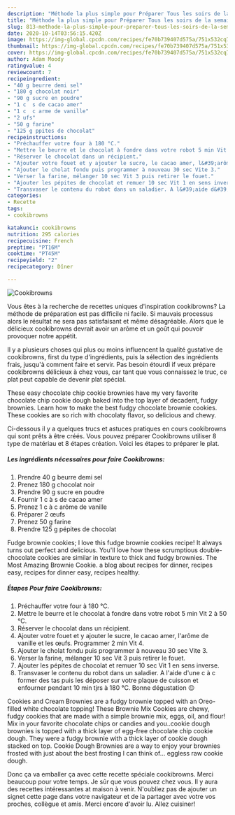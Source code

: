 ```yaml
---
description: "Méthode la plus simple pour Préparer Tous les soirs de la semaine Cookibrowns"
title: "Méthode la plus simple pour Préparer Tous les soirs de la semaine Cookibrowns"
slug: 813-methode-la-plus-simple-pour-preparer-tous-les-soirs-de-la-semaine-cookibrowns
date: 2020-10-14T03:56:15.420Z
image: https://img-global.cpcdn.com/recipes/fe70b739407d575a/751x532cq70/cookibrowns-photo-principale-de-la-recette.jpg
thumbnail: https://img-global.cpcdn.com/recipes/fe70b739407d575a/751x532cq70/cookibrowns-photo-principale-de-la-recette.jpg
cover: https://img-global.cpcdn.com/recipes/fe70b739407d575a/751x532cq70/cookibrowns-photo-principale-de-la-recette.jpg
author: Adam Moody
ratingvalue: 4
reviewcount: 7
recipeingredient:
- "40 g beurre demi sel"
- "180 g chocolat noir"
- "90 g sucre en poudre"
- "1 c  s de cacao amer"
- "1 c  c arme de vanille"
- "2 ufs"
- "50 g farine"
- "125 g ppites de chocolat"
recipeinstructions:
- "Préchauffer votre four à 180 °C."
- "Mettre le beurre et le chocolat à fondre dans votre robot 5 min Vit 2 à 50 °C."
- "Réserver le chocolat dans un récipient."
- "Ajouter votre fouet et y ajouter le sucre, le cacao amer, l&#39;arôme de vanille et les œufs. Programmer 2 min Vit 4."
- "Ajouter le cholat fondu puis programmer à nouveau 30 sec Vite 3."
- "Verser la farine, mélanger 10 sec Vit 3 puis retirer le fouet."
- "Ajouter les pépites de chocolat et remuer 10 sec Vit 1 en sens inverse."
- "Transvaser le contenu du robot dans un saladier. A l&#39;aide d&#39;une c à c former des tas puis les déposer sur votre plaque de cuisson et enfourner pendant 10 min tjrs à 180 °C. Bonne dégustation 😉"
categories:
- Recette
tags:
- cookibrowns

katakunci: cookibrowns 
nutrition: 295 calories
recipecuisine: French
preptime: "PT16M"
cooktime: "PT45M"
recipeyield: "2"
recipecategory: Dîner

---
```



![Cookibrowns](https://img-global.cpcdn.com/recipes/fe70b739407d575a/751x532cq70/cookibrowns-photo-principale-de-la-recette.jpg)

Vous êtes à la recherche de recettes uniques d'inspiration cookibrowns? La méthode de préparation est pas difficile ni facile. Si mauvais processus alors le résultat ne sera pas satisfaisant et même désagréable. Alors que le délicieux cookibrowns devrait avoir un arôme et un goût qui pouvoir provoquer notre appétit.

Il y a plusieurs choses qui plus ou moins influencent la qualité gustative de cookibrowns, first du type d'ingrédients, puis la sélection des ingrédients frais, jusqu'à comment faire et servir. Pas besoin étourdi if veux prépare cookibrowns délicieux à chez vous, car tant que vous connaissez le truc, ce plat peut capable de devenir plat spécial.

These easy chocolate chip cookie brownies have my very favorite chocolate chip cookie dough baked into the top layer of decadent, fudgy brownies. Learn how to make the best fudgy chocolate brownie cookies. These cookies are so rich with chocolaty flavor, so delicious and chewy.


Ci-dessous il y a quelques trucs et astuces pratiques en cours cookibrowns qui sont prêts à être créés. Vous pouvez préparer Cookibrowns utiliser 8 type de matériau et 8 étapes création. Voici les étapes to préparer le plat.

<!--inarticleads1-->

##### Les ingrédients nécessaires pour faire Cookibrowns:

1. Prendre 40 g beurre demi sel
1. Prenez 180 g chocolat noir
1. Prendre 90 g sucre en poudre
1. Fournir 1 c à s de cacao amer
1. Prenez 1 c à c arôme de vanille
1. Préparer 2 œufs
1. Prenez 50 g farine
1. Prendre 125 g pépites de chocolat


Fudge brownie cookies; I love this fudge brownie cookies recipe! It always turns out perfect and delicious. You&#39;ll love how these scrumptious double-chocolate cookies are similar in texture to thick and fudgy brownies. The Most Amazing Brownie Cookie. a blog about recipes for dinner, recipes easy, recipes for dinner easy, recipes healthy. 

<!--inarticleads2-->

##### Étapes Pour faire Cookibrowns:

1. Préchauffer votre four à 180 °C.
1. Mettre le beurre et le chocolat à fondre dans votre robot 5 min Vit 2 à 50 °C.
1. Réserver le chocolat dans un récipient.
1. Ajouter votre fouet et y ajouter le sucre, le cacao amer, l&#39;arôme de vanille et les œufs. Programmer 2 min Vit 4.
1. Ajouter le cholat fondu puis programmer à nouveau 30 sec Vite 3.
1. Verser la farine, mélanger 10 sec Vit 3 puis retirer le fouet.
1. Ajouter les pépites de chocolat et remuer 10 sec Vit 1 en sens inverse.
1. Transvaser le contenu du robot dans un saladier. A l&#39;aide d&#39;une c à c former des tas puis les déposer sur votre plaque de cuisson et enfourner pendant 10 min tjrs à 180 °C. Bonne dégustation 😉


Cookies and Cream Brownies are a fudgy brownie topped with an Oreo-filled white chocolate topping! These Brownie Mix Cookies are chewy, fudgy cookies that are made with a simple brownie mix, eggs, oil, and flour! Mix in your favorite chocolate chips or candies and you..cookie dough brownies is topped with a thick layer of egg-free chocolate chip cookie dough. They were a fudgy brownie with a thick layer of cookie dough stacked on top. Cookie Dough Brownies are a way to enjoy your brownies frosted with just about the best frosting I can think of… eggless raw cookie dough. 


Donc ça va emballer ça avec cette recette spéciale cookibrowns. Merci beaucoup pour votre temps. Je sûr que vous pouvez chez vous. Il y aura des recettes  intéressantes at maison à venir. N'oubliez pas de ajouter un signet cette page dans votre navigateur et de la partager avec votre vos proches, collègue et amis. Merci encore d'avoir lu. Allez cuisiner!
